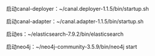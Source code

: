 启动canal-deployer：~/canal.deployer-1.1.5/bin/startup.sh

启动canal-adapter：~/canal.adapter-1.1.5/bin/startup.sh

启动es：~/elasticsearch-7.9.2/bin/elasticsearch

启动neo4j：~/neo4j-community-3.5.9/bin/neo4j start